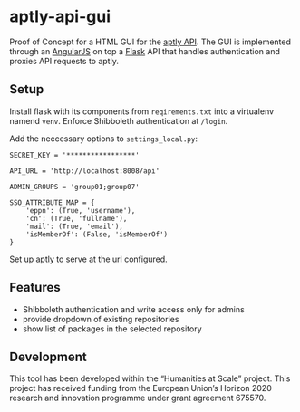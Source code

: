 # aptly-api-gui

Proof of Concept for a HTML GUI for the [aptly API](https://www.aptly.info/doc/api/).
The GUI is implemented through an [AngularJS](https://angularjs.org/)
on top a [Flask](http://flask.pocoo.org/) API that handles authentication and proxies API requests to aptly.

## Setup

Install flask with its components from `reqirements.txt` into a virtualenv namend `venv`.
Enforce Shibboleth authentication at `/login`.

Add the neccessary options to `settings_local.py`:

```
SECRET_KEY = '*****************'

API_URL = 'http://localhost:8008/api'

ADMIN_GROUPS = 'group01;group07'

SSO_ATTRIBUTE_MAP = {
    'eppn': (True, 'username'),
    'cn': (True, 'fullname'),
    'mail': (True, 'email'),
    'isMemberOf': (False, 'isMemberOf')
}
```

Set up aptly to serve at the url configured.

## Features

* Shibboleth authentication and write access only for admins
* provide dropdown of existing repositories
* show list of packages in the selected repository


## Development

This tool has been developed within the “Humanities at Scale” project.
This project has received funding from the European Union’s Horizon 2020 research and innovation programme under grant agreement 675570.


